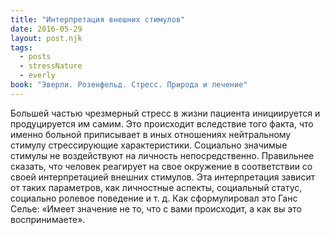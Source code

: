```yaml
---
title: "Интерпретация внешних стимулов"
date: 2016-05-29
layout: post.njk
tags:
  - posts
  - stressNature
  - everly
book: "Эверли. Розенфельд. Стресс. Природа и лечение"
---
```


Большей частью чрезмерный стресс в жизни пациента инициируется и продуцируется им самим. Это происходит вследствие того факта, что именно больной приписывает в иных отношениях нейтральному стимулу стрессирующие характеристики. Социально значимые стимулы не воздействуют на личность непосредственно. Правильнее сказать, что человек реагирует на свое окружение в соответствии со своей интерпретацией внешних стимулов. Эта интерпретация зависит от таких параметров, как личностные аспекты, социальный статус, социально ролевое поведение и т. д. Как сформулировал это Ганс Селье: «Имеет значение не то, что с вами происходит, а как вы это воспринимаете».

